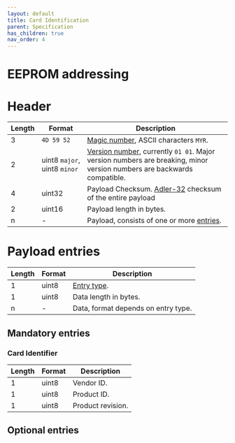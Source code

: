 ```yaml
---
layout: default
title: Card Identification
parent: Specification
has_children: true
nav_order: 4
---
```




# EEPROM addressing



# Header

| Length | Format | Description |
|--------|--------|-------------|
| 3 | `4D 59 52` | [Magic number](https://en.wikipedia.org/wiki/Magic_number_(programming)), ASCII characters `MYR`.
| 2 | uint8 `major`, uint8 `minor` | [Version number](versioning.html), currently `01 01`. Major version numbers are breaking, minor version numbers are backwards compatible.
| 4 | uint32 | Payload Checksum. [Adler-32](https://en.wikipedia.org/wiki/Adler-32) checksum of the entire payload
| 2 | uint16 | Payload length in bytes.
| n | -      | Payload, consists of one or more [entries](#payload-entries).

# Payload entries

| Length | Format | Description |
|--------|--------|-------------|
| 1 | uint8 | [Entry type](#entry-types).
| 1 | uint8 | Data length in bytes.
| n | - | Data, format depends on entry type.

## Mandatory entries
### Card Identifier

| Length | Format | Description |
|--------|--------|-------------|
| 1 | uint8 | Vendor ID.
| 1 | uint8 | Product ID.
| 1 | uint8 | Product revision.

## Optional entries